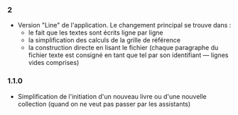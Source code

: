 ### 2

* Version "Line" de l'application. Le changement principal se trouve dans :
  * le fait que les textes sont écrits ligne par ligne
  * la simplification des calculs de la grille de référence
  * la construction directe en lisant le fichier (chaque paragraphe du fichier texte est consigné en tant que tel par son identifiant — lignes vides comprises)

### 1.1.0

* Simplification de l'initiation d'un nouveau livre ou d'une nouvelle collection (quand on ne veut pas passer par les assistants)
